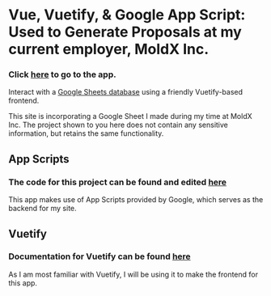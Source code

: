 # Vue, Vuetify, & Google App Script: Used to Generate Proposals at my current employer, MoldX Inc.
### Click [here](https://script.google.com/macros/s/AKfycbyRWEaKXjAX7smo24rdulKKuMC26G8DMqfnh2gnzI7KRmjG4p86nmvaWru5-eU0crtO/exec) to go to the app.  

Interact with a [Google Sheets database](https://docs.google.com/spreadsheets/d/1nHQIyAN-riwfkB8p25fGIvmPHKX-j4-6vXJGR_Mlsfs/edit#gid=1302769330) using a friendly Vuetify-based frontend.  

This site is incorporating a Google Sheet I made during my time at MoldX Inc. The project shown to you here does not contain any sensitive information, but retains the same functionality.  

## App Scripts
### The code for this project can be found and edited [here](https://script.google.com/u/0/home/projects/1jF6pSyax4-pmmergljoftp1ux0U-cIvkHVJ3yVccJzJyA1FHYaTx5EbS/edit)  

This app makes use of App Scripts provided by Google, which serves as the backend for my site.

## Vuetify
### Documentation for Vuetify can be found [here](https://vuetifyjs.com/en)  

As I am most familiar with Vuetify, I will be using it to make the frontend for this app.
